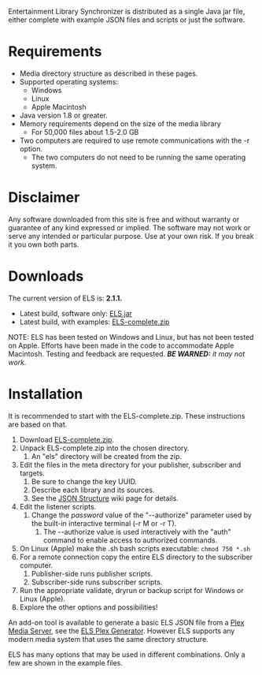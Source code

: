 Entertainment Library Synchronizer is distributed as a single Java jar file, either complete with example JSON files and scripts or just the software.

# Requirements

 * Media directory structure as described in these pages.
 * Supported operating systems:
   * Windows
   * Linux
   * Apple Macintosh
 * Java version 1.8 or greater.
 * Memory requirements depend on the size of the media library
   * For 50,000 files about 1.5-2.0 GB
 * Two computers are required to use remote communications with the -r option.
   * The two computers do not need to be running the same operating system.

# Disclaimer

Any software downloaded from this site is free and without warranty or guarantee of any kind expressed or implied. The software may not work or serve any intended or particular purpose. Use at your own risk. If you break it you own both parts.

# Downloads
The current version of ELS is: **2.1.1.**

 * Latest build, software only: [ELS.jar](../blob/master/deploy/ELS.jar?raw=true)
 * Latest build, with examples: [ELS-complete.zip](../blob/master/deploy/ELS-complete.zip?raw=true)

NOTE: ELS has been tested on Windows and Linux, but has not been tested on Apple. Efforts have been
made in the code to accommodate Apple Macintosh. Testing and feedback are requested. *__BE WARNED:__ it
may not work.*

# Installation
It is recommended to start with the ELS-complete.zip. These instructions are based on that.

 1. Download [ELS-complete.zip](../blob/master/deploy/ELS-complete.zip?raw=true).
 2. Unpack ELS-complete.zip into the chosen directory.
    1. An "els" directory will be created from the zip.
 3. Edit the files in the meta directory for your publisher, subscriber and targets.
    1. Be sure to change the key UUID.
    2. Describe each library and its sources.
    3. See the [JSON Structure](JSON-Structure) wiki page for details.
 4. Edit the listener scripts.
    1. Change the *password* value of the "--authorize" parameter used by the built-in interactive terminal (-r M or -r T).
       1. The --authorize value is used interactively with the "auth" command to enable access to authorized commands.
 5. On Linux (Apple) make the .sh bash scripts executable:  ```chmod 750 *.sh```
 6. For a remote connection copy the entire ELS directory to the subscriber computer.
    1. Publisher-side runs publisher scripts.
    2. Subscriber-side runs subscriber scripts.
 7. Run the appropriate validate, dryrun or backup script for Windows or Linux (Apple).
 8. Explore the other options and possibilities!

An add-on tool is available to generate a basic ELS JSON file from a
[Plex Media Server](https://www.plex.tv), see the [ELS Plex
Generator](https://github.com/GrokSoft/ELS-Plex-Generator). However ELS
supports any modern media system that uses the same directory structure.

ELS has many options that may be used in different combinations. Only a
few are shown in the example files.
